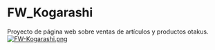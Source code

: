 # FW_Kogarashi
Proyecto de página web sobre ventas de artículos y productos otakus.
[![FW-Kogarashi.png](https://i.postimg.cc/Y0h1XB2T/FW-Kogarashi.png)](https://postimg.cc/jnYw597h)
